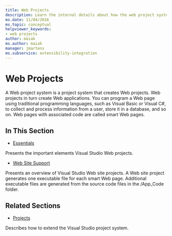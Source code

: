 ```yaml
---
title: Web Projects
description: Learn the internal details about how the web project system work in Visual Studio, for developers who want to extend Visual Studio.
ms.date: 11/04/2016
ms.topic: conceptual
helpviewer_keywords:
- web projects
author: maiak
ms.author: maiak
manager: jmartens
ms.subservice: extensibility-integration
---
```

# Web Projects

A Web project system is a project system that creates Web projects. Web projects in turn create Web applications. You can program a Web page using traditional programming languages, such as Visual Basic or Visual C#, to collect and process information from a user, store it in a database, and so on. Web pages with associated code are called smart Web pages.

## In This Section
- [Essentials](../../extensibility/internals/web-project-essentials.md)

 Presents the important elements Visual Studio Web projects.

- [Web Site Support](../../extensibility/internals/web-site-support.md)

 Presents an overview of Visual Studio Web site projects. A Web site project generates one executable file for each smart Web page. Additional executable files are generated from the source code files in the /App_Code folder.

## Related Sections
- [Projects](../../extensibility/internals/projects.md)

 Describes how to extend the Visual Studio project system.
